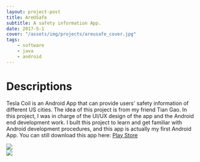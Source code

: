 ```yaml
---
layout: project-post
title: AreUSafe
subtitle: A safety information App.
date: 2017-5-1
cover: "/assets/img/projects/areusafe_cover.jpg"
tags:
    - software
    - java
    - android
---
```

# Descriptions
Tesla Coil is an Android App that can provide users' safety information of different US cities. The idea of this project is from my friend Tian Gao. In this project, I was in charge of the UI/UX design of the app and the Android end development work. I built this project to learn and get familiar with Android development procedures, and this app is actually my first Android App.
You can still download this app here:
[Play Store](https://play.google.com/store/apps/details?id=edu.ucsb.boning.jsontest)
<div class="row d-flex">
    <div class="col-md-6">
        <img class="project-photo mx-auto my-2 my-md-4" src="{{ site.baseurl }}/assets/img/projects/areusafe_1.jpg">
    </div>
    <div class="col-md-6">
        <img class="project-photo mx-auto my-2 my-md-4" src="{{ site.baseurl }}/assets/img/projects/areusafe_2.jpg">
    </div>
</div>
